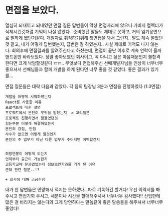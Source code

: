 # 면접을 보았다.

열심히 되내이고 되내였던 면접 질문 답변들이 막상 면접자리에 앉으니 가비지 컬렉터가 삭제시킨것처럼 기억이 나질 않았다..
준비했던 말들도 제대로 못하고, 거의 임기응변으로 말하게 됐던거같다. 개발자로 취직하기위해 첫면접을 봐서 그런지..
말도 계속 절었던 것 같고, 내가 어떻게 답변했는지, 답변은 잘 하였는지.. 사실 제대로 기억도 나지 않는다. 회의후에 면접결과를 알려주신다고 하셨는데, 면접이 끝난 이후로 계속 연락이 올까 핸드폰만 바라보았다.
정말 좋아보였던 회사이고, 꼭 다니고 싶은 마음때문인지 불합격한다면 크게 낙담할것같다 ㅠㅠ.. 무엇보다 면접봐주신 선배개발자님들 인상이 너무너무 좋으셔서 선배님들과 함께 개발을 하게 된다면 너무 좋을 것 같았다. 좋은 결과가 있기를...

면접 질문들은 대략 다음과 같았다. 각 팀의 팀장님 3분과 면접을 진행하였다 (1:3면접)

```
개발을 어떻게 시작하였는지
React를 사용한 이유
프로젝트에 대한 설명
프로젝트에서 본인이 무엇을 맡았는지 -> 꼬리질문
프로젝트 진행하면서 힘들었던것
힘든부분 어떻게 해결하였는지
본인의 강점, 단점
사수가 없으면 어떻게 할것인지
본인의 주 업무가 아닌 다른 업무가 주어지면 어떡할건지


희망연봉이 어떻게 되는지
언제부터 출근이 가능한지
고등학교때 문과였었는데 정보보안학과를 가게 된 이유
군대 관련 질문..!?

+ 회사에 대해 궁금한점
```

내가 한 답변들은 민망해서 적지는 못하겠다.. 따로 기록하긴 할거다!
우선 이력서를 봐주시고 면접기회 주시고, 세분이나 시간을 할애해주셔서 너무너무 감사했다!!
신입한테 많은 걸 바라지는 않는다와 그게 당연하다는 말씀같이 좋은 말씀들을 해주셔서 너무너무 좋았다!
